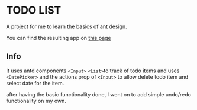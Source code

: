 # TODO LIST

A project for me to learn the basics of ant design.

You can find the resulting app on [this page](https://davidhuang2002.github.io/antd-todo-list/)

## Info

It uses antd components `<Input>` `<List>`to track of todo items and uses `<DatePicker>` and the actions prop of `<Input>` to allow delete todo item and select date for the item.

after having the basic functionality done, I went on to add simple undo/redo functionality on my own.
